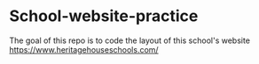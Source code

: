 # School-website-practice

The goal of this repo is to code the layout of this school's website https://www.heritagehouseschools.com/
